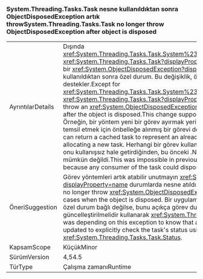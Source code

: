 ### <a name="systemthreadingtaskstask-no-longer-throw-objectdisposedexception-after-object-is-disposed"></a><span data-ttu-id="197f6-101">System.Threading.Tasks.Task nesne kullanıldıktan sonra ObjectDisposedException artık throw</span><span class="sxs-lookup"><span data-stu-id="197f6-101">System.Threading.Tasks.Task no longer throw ObjectDisposedException after object is disposed</span></span>

|   |   |
|---|---|
|<span data-ttu-id="197f6-102">Ayrıntılar</span><span class="sxs-lookup"><span data-stu-id="197f6-102">Details</span></span>|<span data-ttu-id="197f6-103">Dışında <xref:System.Threading.Tasks.Task.System%23IAsyncResult%23AsyncWaitHandle>, <xref:System.Threading.Tasks.Task?displayProperty=name> yöntemleri artık throw bir <xref:System.ObjectDisposedException?displayProperty=name> nesne kullanıldıktan sonra özel durum. Bu değişiklik, önbelleğe alınan görevleri kullanımını destekler.</span><span class="sxs-lookup"><span data-stu-id="197f6-103">Except for <xref:System.Threading.Tasks.Task.System%23IAsyncResult%23AsyncWaitHandle>, <xref:System.Threading.Tasks.Task?displayProperty=name> methods no longer throw an <xref:System.ObjectDisposedException?displayProperty=name> exception after the object is disposed.This change supports the use of cached tasks.</span></span> <span data-ttu-id="197f6-104">Örneğin, bir yöntem yeni bir görev ayırmak yerine zaten tamamlanmış bir işlemi temsil etmek için önbelleğe alınmış bir görevi döndürebilir.</span><span class="sxs-lookup"><span data-stu-id="197f6-104">For example, a method can return a cached task to represent an already completed operation instead of allocating a new task.</span></span> <span data-ttu-id="197f6-105">Herhangi bir görev kullanıcısı bunu atabildiğinden ve bu da onu kullanışsız hale getirdiğinden, bu önceki .NET Framework sürümlerinde mümkün değildi.</span><span class="sxs-lookup"><span data-stu-id="197f6-105">This was impossible in previous .NET Framework versions, because any consumer of the task could dispose of it, which rendered it unusable.</span></span>|
|<span data-ttu-id="197f6-106">Öneri</span><span class="sxs-lookup"><span data-stu-id="197f6-106">Suggestion</span></span>|<span data-ttu-id="197f6-107">Görev yöntemleri artık atabilir unutmayın <xref:System.ObjectDisposedException?displayProperty=name> durumlarda nesne atıldı.</span><span class="sxs-lookup"><span data-stu-id="197f6-107">Be aware that Task methods may no longer throw <xref:System.ObjectDisposedException?displayProperty=name> in cases when the object is disposed.</span></span> <span data-ttu-id="197f6-108">Bir uygulama bir görev atıldı öğrenmek için bu özel durum bağlı değilse, bunu açıkça görev durumunu denetlemek için güncelleştirilmelidir kullanarak <xref:System.Threading.Tasks.Task.Status>.</span><span class="sxs-lookup"><span data-stu-id="197f6-108">If an app was depending on this exception to know that a task was disposed, it should be updated to explicitly check the task's status using <xref:System.Threading.Tasks.Task.Status>.</span></span>|
|<span data-ttu-id="197f6-109">Kapsam</span><span class="sxs-lookup"><span data-stu-id="197f6-109">Scope</span></span>|<span data-ttu-id="197f6-110">Küçük</span><span class="sxs-lookup"><span data-stu-id="197f6-110">Minor</span></span>|
|<span data-ttu-id="197f6-111">Sürüm</span><span class="sxs-lookup"><span data-stu-id="197f6-111">Version</span></span>|<span data-ttu-id="197f6-112">4,5</span><span class="sxs-lookup"><span data-stu-id="197f6-112">4.5</span></span>|
|<span data-ttu-id="197f6-113">Tür</span><span class="sxs-lookup"><span data-stu-id="197f6-113">Type</span></span>|<span data-ttu-id="197f6-114">Çalışma zamanı</span><span class="sxs-lookup"><span data-stu-id="197f6-114">Runtime</span></span>|

